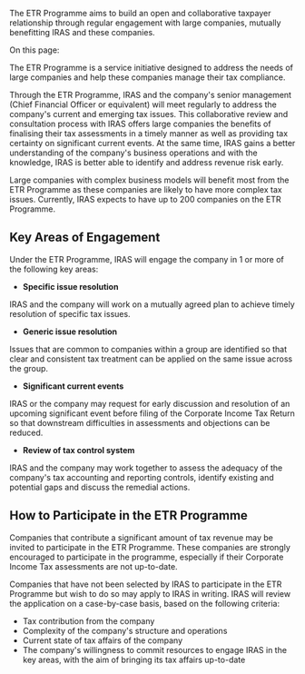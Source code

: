 The ETR Programme aims to build an open and collaborative taxpayer relationship through regular engagement with large companies, mutually benefitting IRAS and these companies.

On this page:

The ETR Programme is a service initiative designed to address the needs of large companies and help these companies manage their tax compliance.

Through the ETR Programme, IRAS and the company's senior management (Chief Financial Officer or equivalent) will meet regularly to address the company's current and emerging tax issues. This collaborative review and consultation process with IRAS offers
large companies the benefits of finalising their tax assessments in a timely manner as well as providing tax certainty on significant current events. At the same time, IRAS gains a better understanding of the company's business operations and with
the knowledge, IRAS is better able to identify and address revenue risk early.

Large companies with complex business models will benefit most from the ETR Programme as these companies are likely to have more complex tax issues. Currently, IRAS expects to have up to 200 companies on the ETR Programme.

## Key Areas of Engagement

Under the ETR Programme, IRAS will engage the company in 1 or more of the following key areas:

- **Specific issue resolution**

IRAS and the company will work on a mutually agreed plan to achieve timely resolution of specific tax issues.
- **Generic issue resolution**

Issues that are common to companies within a group are identified so that clear and consistent tax treatment can be applied on the same issue across the group.

- **Significant current events**

IRAS or the company may request for early discussion and resolution of an upcoming significant event before filing of the Corporate Income Tax Return so that downstream difficulties in assessments
and objections can be reduced.

- **Review of tax control system**

IRAS and the company may work together to assess the adequacy of the company's tax accounting and reporting controls, identify existing and potential gaps and discuss the remedial actions.

## How to Participate in the ETR Programme

Companies that contribute a significant amount of tax revenue may be invited to participate in the ETR Programme. These companies are strongly encouraged to participate in the programme, especially if their Corporate Income Tax assessments are not up-to-date.

Companies that have not been selected by IRAS to participate in the ETR Programme but wish to do so may apply to IRAS in writing. IRAS will review the application on a case-by-case basis, based on the following criteria:

- Tax contribution from the company
- Complexity of the company's structure and operations
- Current state of tax affairs of the company
- The company's willingness to commit resources to engage IRAS in the key areas, with the aim of bringing its tax affairs up-to-date